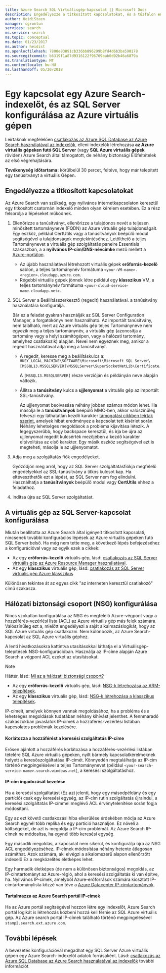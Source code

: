 ```yaml
---
title: Azure Search SQL Virtuálisgép-kapcsolat |} Microsoft Docs
description: Engedélyezze a titkosított kapcsolatokat, és a tűzfalon engedélyezni az SQL Server egy Azure virtuális gépen (VM) az Azure Search indexelőt konfigurálása.
author: HeidiSteen
manager: cgronlun
services: search
ms.service: search
ms.topic: conceptual
ms.date: 01/23/2017
ms.author: heidist
ms.openlocfilehash: 7800e83891cb336bb896299b8fd4d6b3ba590178
ms.sourcegitcommit: b6319f1a87d9316122f96769aab0d92b46a6879a
ms.translationtype: MT
ms.contentlocale: hu-HU
ms.lasthandoff: 05/20/2018
---
```

# <a name="configure-a-connection-from-an-azure-search-indexer-to-sql-server-on-an-azure-vm"></a>Egy kapcsolat egy Azure Search-indexelőt, és az SQL Server konfigurálása az Azure virtuális gépen
Leírtaknak megfelelően [csatlakozás az Azure SQL Database az Azure Search használatával az indexelők](search-howto-connecting-azure-sql-database-to-azure-search-using-indexers.md#faq), elleni indexelők létrehozása **az Azure virtuális gépeken futó SQL Server** (vagy **SQL Azure virtuális gépek** röviden) Azure Search által támogatott, de néhány biztonsági Előfeltételek az első végrehajtására. 

**Tevékenység időtartama:** körülbelül 30 percet, feltéve, hogy már telepített egy tanúsítványt a virtuális Gépen.

## <a name="enable-encrypted-connections"></a>Engedélyezze a titkosított kapcsolatokat
Az Azure Search van szükség, egy nyilvános internetkapcsolaton keresztül egy titkosított csatornán indexelő minden olyan kérelem esetében. Ez a rész felsorolja a lépéseket működnek.

1. Ellenőrizze a tanúsítványt, ellenőrizze a tulajdonos nevét a teljesen minősített tartományneve (FQDN) az Azure virtuális gép tulajdonságait. Egy eszköz, például CertUtils vagy a tanúsítványok beépülő modul segítségével a tulajdonságok megtekintéséhez. Letölthető a teljes Tartománynevet a virtuális gép szolgáltatás panelre Essentials szakaszban, a a **nyilvános IP-cím/DNS-névcímke** mező mellett a [Azure-portálon](https://portal.azure.com/).
   
   * Az újabb használatával létrehozott virtuális gépek **erőforrás-kezelő** sablon, a teljes tartománynév formátuma `<your-VM-name>.<region>.cloudapp.azure.com`. 
   * Régebbi virtuális gépek jönnek létre például egy **klasszikus** VM, a teljes tartománynév formátuma `<your-cloud-service-name.cloudapp.net>`. 
2. SQL Server a Beállításszerkesztő (regedit) használatával. a tanúsítvány használatára konfigurálja. 
   
    Bár ez a feladat gyakran használják az SQL Server Configuration Manager, a forgatókönyv nem használható. Az importált tanúsítvány, nem található, mert az Azure virtuális gép teljes Tartományneve nem egyezik meg a teljes tartománynév, a virtuális gép (azonosítja a tartomány vagy a helyi számítógépen, vagy a hálózati tartomány, amelyhez csatlakozik) alapján. Nevei nem egyeznek meg, amikor a regedit használatával adja meg a tanúsítványt.
   
   * A regedit, keresse meg a beállításkulcs a: `HKEY_LOCAL_MACHINE\SOFTWARE\Microsoft\Microsoft SQL Server\[MSSQL13.MSSQLSERVER]\MSSQLServer\SuperSocketNetLib\Certificate`.
     
     A `[MSSQL13.MSSQLSERVER]` része verzióján és példányán neve alapján változik. 
   * Állítsa a **tanúsítvány** kulcs a **ujjlenyomat** a virtuális gép az importált SSL-tanúsítvány.
     
     Az ujjlenyomat beolvasása néhány jobban számos módon lehet. Ha másolja le a **tanúsítványok** beépülő MMC-ben, akkor valószínűleg felveszi egy láthatatlan kezdő karakter [támogatási cikkben leírtak szerint](https://support.microsoft.com/kb/2023869/), amelyek hibát eredményez a kapcsolat tett kísérlet során. Néhány lehetséges megoldások a probléma kijavítása létezik. A legegyszerűbb, hogy backspace keresztül, és írja be újra az ujjlenyomat regedit kulcsérték mezőjében a kezdő karakter eltávolítása az első karakter. Egy másik eszköz segítségével azt is megteheti, másolja le az ujjlenyomatot.
3. Adja meg a szolgáltatás fiók engedélyeket. 
   
    Győződjön meg arról, hogy az SQL Server szolgáltatásfiókja megfelelő engedélyekkel az SSL-tanúsítvány a titkos kulcsot kap. Ha eltéveszthetők ezt a lépést, az SQL Server nem fog elindulni. Használhatja a **tanúsítványok** beépülő modul vagy **CertUtils** ehhez a feladathoz.
4. Indítsa újra az SQL Server szolgáltatást.

## <a name="configure-sql-server-connectivity-in-the-vm"></a>A virtuális gép az SQL Server-kapcsolat konfigurálása
Miután beállította az Azure Search által igényelt titkosított kapcsolati, nincsenek további konfigurációs lépések az Azure virtuális gépeken futó SQL Server belső. Ha még nem tette meg, a következő lépés befejezéséhez a konfigurációval vagy az egyik ezek a cikkek:

* Az egy **erőforrás-kezelő** virtuális gép, lásd: [csatlakozás az SQL Server virtuális gép az Azure Resource Manager használatával](../virtual-machines/windows/sql/virtual-machines-windows-sql-connect.md). 
* Az egy **klasszikus** virtuális gép, lásd: [csatlakozás az SQL Server virtuális gép Azure klasszikus](../virtual-machines/windows/classic/sql-connect.md).

Különösen tekintse át az egyes cikk "az interneten keresztül csatlakozó" című szakasza.

## <a name="configure-the-network-security-group-nsg"></a>Hálózati biztonsági csoport (NSG) konfigurálása
Nincs szokatlan konfigurálása az NSG és megfelelő Azure-végpont vagy a hozzáférés-vezérlési lista (ACL) az Azure virtuális gép más felek számára. Valószínűleg ezt a, mielőtt engedélyezi a saját alkalmazáslogikát, hogy az SQL Azure virtuális gép csatlakozni. Nem különbözik, az Azure Search-kapcsolat az SQL Azure virtuális géphez. 

A lenti hivatkozásokra kattintva utasításokkal láthatja el a Virtuálisgép-telepítések NSG-konfigurációban. Használja az IP-címe alapján Azure Search a végpont ACL ezeket az utasításokat.

> [!NOTE]
> Háttér, lásd: [Mi az a hálózati biztonsági csoport?](../virtual-network/security-overview.md)
> 
> 

* Az egy **erőforrás-kezelő** virtuális gép, lásd: [NSG-k létrehozása az ARM-telepítések](../virtual-network/tutorial-filter-network-traffic.md). 
* Az egy **klasszikus** virtuális gép, lásd: [NSG-k létrehozása a klasszikus telepítések](../virtual-network/virtual-networks-create-nsg-classic-ps.md).

IP-címeit, amelyek könnyen vannak megoldásához, ha a probléma és a lehetséges megoldások tudatában néhány kihívást jelenthet. A fennmaradó szakaszokban javaslatok IP-címek a hozzáférés-vezérlési listában kapcsolatos problémák kezelésére.

#### <a name="restrict-access-to-the-search-service-ip-address"></a>Korlátozza a hozzáférést a keresési szolgáltatás IP-címe
Erősen ajánlott a hozzáférés korlátozása a hozzáférés-vezérlési listában tételére SQL Azure virtuális gépeken, nyílt bármely kapcsolatkérelmeknek helyett a keresőszolgáltatása IP-címét. Könnyedén megtalálhatja az IP-cím történő megpingelésével a teljes Tartománynevet (például `<your-search-service-name>.search.windows.net`), a keresési szolgáltatáshoz.

#### <a name="managing-ip-address-fluctuations"></a>IP-cím ingadozását kezelése
Ha a keresési szolgáltatást (Ez azt jelenti, hogy egy másodpéldány és egy partíció) csak egy keresési egység, az IP-cím rutin szolgáltatás újraindul, a keresési szolgáltatás IP-címmel meglévő ACL érvénytelenítése során fogja módosítani.

Egy az ezt követő csatlakozási hiba elkerülése érdekében módja az Azure Search egynél több replika és egy partíció használjon. Ez növeli a költségeket, de azt is megoldja a IP-cím problémát. Az Azure Search IP-címek ne módosítsa, ha egynél több keresési egység.

Egy második megoldás, a kapcsolat nem sikerül, és konfigurálja újra az NSG ACL engedélyezéséhez. IP-címek módosítása néhány hetente átlagosan számíthat. Azok számára, aki elvégzi a alkalomszerű alapon ellenőrzött indexelő Ez a megközelítés életképes lehet.

Egy harmadik életképes (de nem a különösen biztonságos) megoldás, az IP-címtartományt az Azure-régió, ahol a keresési szolgáltatás ki van építve, ha. Nyilvános IP-címek, amelyből Azure-erőforrások számára kiosztott IP-címtartománylista közzé van téve a [Azure Datacenter IP-címtartományok](https://www.microsoft.com/download/details.aspx?id=41653). 

#### <a name="include-the-azure-search-portal-ip-addresses"></a>Tartalmazza az Azure Search portál IP-címek
Ha az Azure portál segítségével hozzon létre egy indexelőt, Azure Search portál logikát is létrehozás közbeni hozzá kell férnie az SQL Azure virtuális gép. Az Azure search portál IP-címek található történő megpingelésével `stamp2.search.ext.azure.com`.

## <a name="next-steps"></a>További lépések
A bevezetés konfigurációval megadhat egy SQL Server Azure virtuális gépen egy Azure Search-indexelőt adatok forrásaként. Lásd: [csatlakozás az Azure SQL Database az Azure Search használatával az indexelők](search-howto-connecting-azure-sql-database-to-azure-search-using-indexers.md) további információt.

